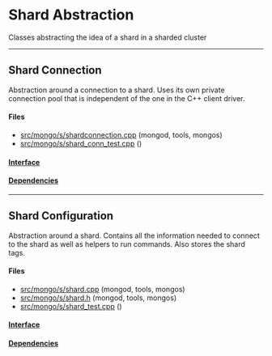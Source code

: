 # Shard Abstraction
Classes abstracting the idea of a shard in a sharded cluster


-------------

## Shard Connection
Abstraction around a connection to a shard.  Uses its own private connection pool that is independent of the one in the C++ client driver.

#### Files
- [src/mongo/s/shardconnection.cpp](https://github.com/mongodb/mongo/tree/r2.6.0/src/mongo/s/shardconnection.cpp)   (mongod, tools, mongos)
- [src/mongo/s/shard\_conn\_test.cpp](https://github.com/mongodb/mongo/tree/r2.6.0/src/mongo/s/shard_conn_test.cpp)   ()

#### [Interface](interface/0)

#### [Dependencies](dependencies/0)

-------------

## Shard Configuration
Abstraction around a shard.  Contains all the information needed to connect to the shard as well as helpers to run commands.  Also stores the shard tags.

#### Files
- [src/mongo/s/shard.cpp](https://github.com/mongodb/mongo/tree/r2.6.0/src/mongo/s/shard.cpp)   (mongod, tools, mongos)
- [src/mongo/s/shard.h](https://github.com/mongodb/mongo/tree/r2.6.0/src/mongo/s/shard.h)   (mongod, tools, mongos)
- [src/mongo/s/shard\_test.cpp](https://github.com/mongodb/mongo/tree/r2.6.0/src/mongo/s/shard_test.cpp)   ()

#### [Interface](interface/1)

#### [Dependencies](dependencies/1)
